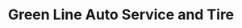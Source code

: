 ---
title: "Green Line Auto Service and Tire"
url: /saint-paul/green-line-auto-service-and-tire/
shop: Autowerkstatt
---